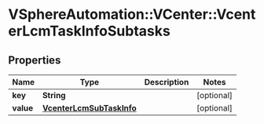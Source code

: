 # VSphereAutomation::VCenter::VcenterLcmTaskInfoSubtasks

## Properties
Name | Type | Description | Notes
------------ | ------------- | ------------- | -------------
**key** | **String** |  | [optional] 
**value** | [**VcenterLcmSubTaskInfo**](VcenterLcmSubTaskInfo.md) |  | [optional] 


